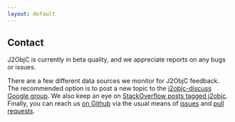 ```yaml
---
layout: default
---
```


## Contact ##
J2ObjC is currently in beta quality, and we appreciate reports on any bugs or issues.

There are a few different data sources we monitor for J2ObjC feedback.  The recommended option is to post a new topic to the [j2objc-discuss Google group](https://groups.google.com/d/forum/j2objc-discuss).  We also keep an eye on [StackOverflow posts tagged j2objc](http://stackoverflow.com/questions/tagged/j2objc).  Finally, you can reach us [on Github](https://github.com/google/j2objc) via the usual means of [issues](https://github.com/google/j2objc/issues) and [pull requests](https://github.com/google/j2objc/pulls).
